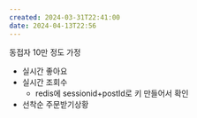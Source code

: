 ```yaml
---
created: 2024-03-31T22:41:00
date: 2024-04-13T22:56
---
```

동접자 10만 정도 가정
- 실시간 좋아요
- 실시간 조회수
    - redis에 sessionid+postId로 키 만들어서 확인
- 선착순 주문받기상황